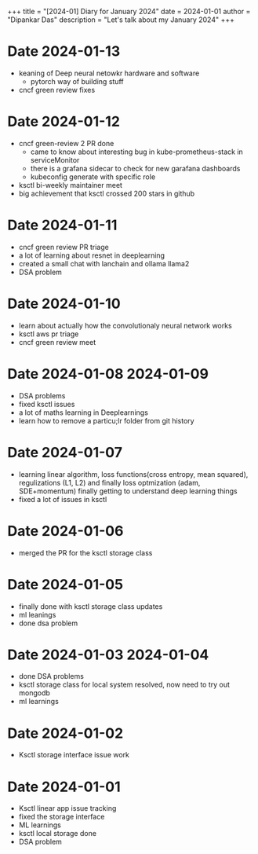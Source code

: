 +++
title = "[2024-01] Diary for January 2024"
date = 2024-01-01
author = "Dipankar Das"
description = "Let's talk about my January 2024"
+++

# Date 2024-01-13
* keaning of Deep neural netowkr hardware and software
  * pytorch way of building stuff
* cncf green review fixes

# Date 2024-01-12
* cncf green-review 2 PR done
  * came to know about interesting bug in kube-prometheus-stack in serviceMonitor
  * there is a grafana sidecar to check for new garafana dashboards
  * kubeconfig generate with specific role
* ksctl bi-weekly maintainer meet
* big achievement that ksctl crossed 200 stars in github

# Date 2024-01-11
* cncf green review PR triage
* a lot of learning about resnet in deeplearning
* created a small chat with lanchain and ollama llama2
* DSA problem 

# Date 2024-01-10
* learn about actually how the convolutionaly neural network works
* ksctl aws pr triage
* cncf green review meet

# Date 2024-01-08 2024-01-09
* DSA problems
* fixed ksctl issues
* a lot of maths learning in Deeplearnings
* learn how to remove a particu;lr folder from git history

# Date 2024-01-07
* learning linear algorithm, loss functions(cross entropy, mean squared), regulizations (L1, L2) and finally loss optmization (adam, SDE+momentum) finally getting to understand deep learning things
* fixed a lot of issues in ksctl

# Date 2024-01-06
* merged the PR for the ksctl storage class

# Date 2024-01-05
* finally done with ksctl storage class updates
* ml leanings
* done dsa problem

# Date 2024-01-03 2024-01-04
* done DSA problems
* ksctl storage class for local system resolved, now need to try out mongodb
* ml learnings

# Date 2024-01-02
* Ksctl storage interface issue work

# Date 2024-01-01
* Ksctl linear app issue tracking
* fixed the storage interface
* ML learnings
* ksctl local storage done
* DSA problem

